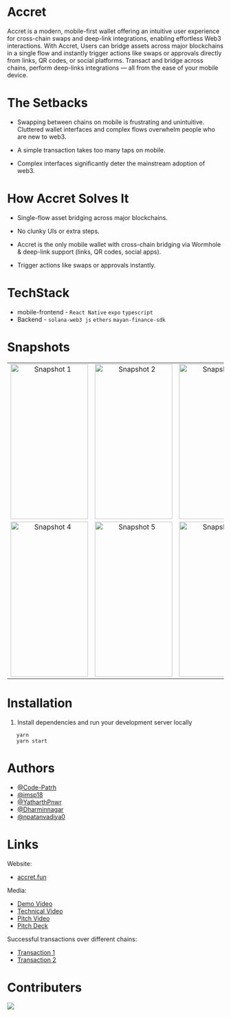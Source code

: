 # Accret
Accret is a modern, mobile-first wallet offering an intuitive user experience for cross-chain swaps and deep-link integrations, enabling effortless Web3 interactions. With Accret,  Users can bridge assets across major blockchains in a single flow and instantly trigger actions like swaps or approvals directly from links, QR codes, or social platforms.
Transact and bridge across chains, perform deep-links integrations — all from the ease of your mobile device.


# The Setbacks
- Swapping between chains on mobile is frustrating and unintuitive. Cluttered wallet interfaces and complex flows overwhelm people who are new to web3.

- A simple transaction takes too many taps on mobile.

- Complex interfaces significantly deter the mainstream adoption of web3.


# How Accret Solves It
- Single-flow asset bridging across major blockchains.

- No clunky UIs or extra steps.

- Accret is the only mobile wallet with cross-chain bridging via Wormhole & deep-link support (links, QR codes, social apps).

- Trigger actions like swaps or approvals instantly.


# TechStack
- mobile-frontend - `React Native` `expo` `typescript`
- Backend - `solana-web3 js` `ethers` `mayan-finance-sdk`

# Snapshots

<div align="center">

<table>
  <tr>
    <td align="center">
      <a href="https://github.com/user-attachments/assets/16f3f3ba-3ee2-48bf-9c78-92bf0f2c2dee" target="_blank">
        <img src="https://github.com/user-attachments/assets/16f3f3ba-3ee2-48bf-9c78-92bf0f2c2dee" alt="Snapshot 1" width="180" height="360"/>
      </a>
    </td>
    <td align="center">
      <a href="https://github.com/user-attachments/assets/d0d7c437-ea9c-4523-ad45-ed26adb48021" target="_blank">
        <img src="https://github.com/user-attachments/assets/d0d7c437-ea9c-4523-ad45-ed26adb48021" alt="Snapshot 2" width="180" height="360"/>
      </a>
    </td>
    <td align="center">
      <a href="https://github.com/user-attachments/assets/8a30a91f-db98-4aa7-8e26-8effce4e59f8" target="_blank">
        <img src="https://github.com/user-attachments/assets/8a30a91f-db98-4aa7-8e26-8effce4e59f8" alt="Snapshot 3" width="180" height="360"/>
      </a>
    </td>
  </tr>
  <tr>
    <td align="center">
      <a href="https://github.com/user-attachments/assets/d5efe900-6b75-4d47-8fe2-0c831b0afbc4" target="_blank">
        <img src="https://github.com/user-attachments/assets/d5efe900-6b75-4d47-8fe2-0c831b0afbc4" alt="Snapshot 4" width="180" height="360"/>
      </a>
    </td>
    <td align="center">
      <a href="https://github.com/user-attachments/assets/b8c8568a-1aa3-4e42-8feb-16610c6a7fbc" target="_blank">
        <img src="https://github.com/user-attachments/assets/b8c8568a-1aa3-4e42-8feb-16610c6a7fbc" alt="Snapshot 5" width="180" height="360"/>
      </a>
    </td>
    <td align="center">
      <a href="https://github.com/user-attachments/assets/e6645a07-f6e5-451e-a84d-2ef51802f4e6" target="_blank">
        <img src="https://github.com/user-attachments/assets/e6645a07-f6e5-451e-a84d-2ef51802f4e6" alt="Snapshot 5" width="180" height="360"/>
      </a>
    </td>
  </tr>
</table>

</div>

# Installation
1. Install dependencies and run your development server locally
```
   yarn 
   yarn start
```

# Authors
- [@Code-Patrh](https://github.com/Code-Parth)
- [@imsp18](https://github.com/imsp18)
- [@YatharthPnwr](https://github.com/yatharthpnwr)
- [@Dharminnagar](https://github.com/dharminnagar)
- [@npatanvadiya0](https://github.com/npatanvadiya0)

# Links

Website: 
- [accret.fun](https://accret.fun)

Media:

- [Demo Video](https://www.youtube.com/watch?v=nmUsFISHpWI)
- ⁠[Technical Video](https://www.youtube.com/watch?v=PYHBgi-yRc0)
- ⁠[Pitch Video](https://www.youtube.com/watch?v=WR2oSMb8uM4)
- [Pitch Deck](https://www.figma.com/deck/s037uyRfKltbVow53zZUz8)

Successful transactions over different chains:

- [Transaction 1](https://explorer.mayan.finance/trader/0x4C1932E9003AB971C40aBc416b2eB855D175AB50)
- [Transaction 2](https://explorer.mayan.finance/trader/4aabrVtjQphKFpKR8XKMgkKtc4CHNDY964fZ5tSpEdsh)


# Contributers
<a href="https://github.com/accret/accret-wallet/graphs/contributors">
  <img src="https://contrib.rocks/image?repo=accret/accret-wallet" />
</a>

